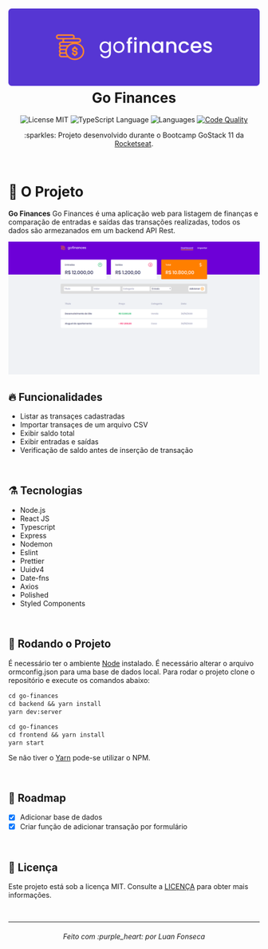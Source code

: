 <h1 align="center">
  <img alt="Go Finances" src="https://raw.githubusercontent.com/luanfonsecap/go-finances/7b005665469bea9f5a4d8697c5591373bd6843cc/assets/logo.svg" />
  <br>
  Go Finances
</h1>

<p align="center">
 
   <img alt="License MIT" src="https://img.shields.io/badge/license-MIT-orange">
  
  <img alt="TypeScript Language" src="https://img.shields.io/badge/typescript-78%25-orange">
  
  <img alt="Languages" src="https://img.shields.io/badge/languages-2-orange">
  
  <a href="https://app.codacy.com/manual/luanfonsecap/go-finances/dashboard">
    <img alt="Code Quality" src="https://api.codacy.com/project/badge/Grade/476dcda07b5d4cb2a49d1a92e2f94a03" />
  </a>
 
  <br>
  
  <p align="center">
    :sparkles: Projeto desenvolvido durante o Bootcamp GoStack 11 da <a href="https://github.com/Rocketseat">Rocketseat</a>.
  </p>
  <br>
</p>


# :muscle: O Projeto

**Go Finances** Go Finances é uma aplicação web para listagem de finanças e comparação de entradas e saídas das transações realizadas, todos os dados são armezanados em um backend API Rest.

<img alt="Example" src="https://github.com/luanfonsecap/go-finances/blob/master/assets/dashboard.png?raw=true"/> 

<br>

## :fire: Funcionalidades

- Listar as transaçes cadastradas
- Importar transaçes de um arquivo CSV
- Exibir saldo total
- Exibir entradas e saídas
- Verificação de saldo antes de inserção de transação

<br>

## ⚗️ Tecnologias

- Node.js
- React JS
- Typescript
- Express 
- Nodemon
- Eslint
- Prettier
- Uuidv4
- Date-fns
- Axios
- Polished
- Styled Components

<br>

## :rocket: Rodando o Projeto

É necessário ter o ambiente [Node](https://nodejs.org/en/download/) instalado.
É necessário alterar o arquivo ormconfig.json para uma base de dados local.
Para rodar o projeto clone o repositório e execute os comandos abaixo:

```
cd go-finances 
cd backend && yarn install
yarn dev:server
```

```
cd go-finances 
cd frontend && yarn install
yarn start
```
Se não tiver o [Yarn](https://yarnpkg.com/) pode-se utilizar o NPM.

<br>

## :bicyclist: Roadmap

- [x] Adicionar base de dados 
- [x] Criar função de adicionar transação por formulário

<br>

## :pencil: Licença

Este projeto está sob a licença MIT. Consulte a [LICENÇA](https://github.com/luanfonsecap/go-finances/blob/master/LICENSE) para obter mais informações.

<br>

---

<h6 align="center">
	Feito com :purple_heart: por Luan Fonseca
</h6>
